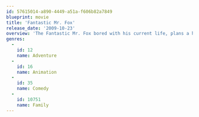 ```yaml
---
id: 57615014-a890-4449-a51a-f606b82a7849
blueprint: movie
title: 'Fantastic Mr. Fox'
release_date: '2009-10-23'
overview: 'The Fantastic Mr. Fox bored with his current life, plans a heist against the three local farmers. The farmers, tired of sharing their chickens with the sly fox, seek revenge against him and his family.'
genres:
  -
    id: 12
    name: Adventure
  -
    id: 16
    name: Animation
  -
    id: 35
    name: Comedy
  -
    id: 10751
    name: Family
---
```

